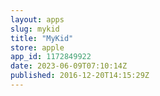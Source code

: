 ```yaml
---
layout: apps
slug: mykid
title: "MyKid"
store: apple
app_id: 1172849922
date: 2023-06-09T07:10:14Z
published: 2016-12-20T14:15:29Z
---
```

